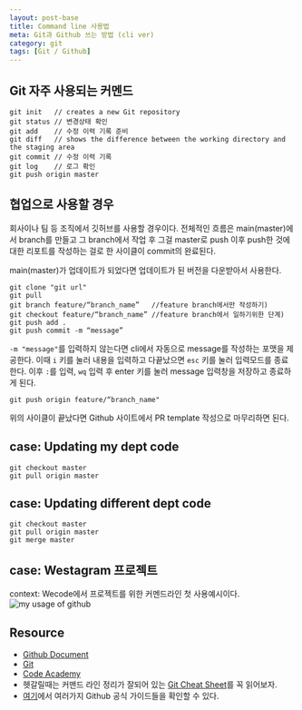 ```yaml
---
layout: post-base
title: Command line 사용법
meta: Git과 Github 쓰는 방법 (cli ver)
category: git
tags: [Git / Github]
---
```

## Git 자주 사용되는 커멘드

```bush
git init   // creates a new Git repository
git status // 변경상태 확인
git add    // 수정 이력 기록 준비
git diff   // shows the difference between the working directory and the staging area
git commit // 수정 이력 기록
git log    // 로그 확인
git push origin master
```

## 협업으로 사용할 경우

회사이나 팀 등 조직에서 깃허브를 사용할 경우이다. 전체적인 흐름은 main(master)에서 branch를 만들고 그 branch에서 작업 후 그걸 master로 push 이후 push한 것에 대한 리포트를 작성하는 걸로 한 사이클이 commit의 완료된다.

main(master)가 업데이트가 되었다면 업데이트가 된 버전을 다운받아서 사용한다.

```bush
git clone "git url"
git pull
git branch feature/“branch_name”   //feature branch에서만 작성하기)
git checkout feature/“branch_name” //feature branch에서 일하기위한 단계)
git push add .
git push commit -m “message”
```

`-m "message"`를 입력하지 않는다면 cli에서 자동으로 message를 작성하는 포맷을 제공한다. 이때 `i` 키를 눌러 내용을 입력하고 다끝났으면 `esc` 키를 눌러 입력모드를 종료한다. 이후 `:`를 입력, `wq` 입력 후 enter 키를 눌러 message 입력창을 저장하고 종료하게 된다.

```bush
git push origin feature/“branch_name"
```

위의 사이클이 끝났다면 Github 사이트에서 PR template 작성으로 마무리하면 된다.

## case: Updating my dept code

```bush
git checkout master 
git pull origin master
```

## case: Updating different dept code

```bush
git checkout master 
git pull origin master
git merge master
```

## case: Westagram 프로젝트

context: Wecode에서 프로젝트를 위한 커멘드라인 첫 사용예시이다.
![my usage of github]({{site.baseurl}}/img/21-10-16-git.jpg)

## Resource

* [Github Document](https://docs.github.com/en)
* [Git](https://git-scm.com/doc)
* [Code Academy](www.codecademy.com)
* 헷갈릴때는 커맨드 라인 정리가 잘되어 있는 [Git Cheat Sheet](https://education.github.com/git-cheat-sheet-education.pdf)를 꼭 읽어보자.
* [여기](https://guides.github.com/)에서 여러가지 Github 공식 가이드들을 확인할 수 있다.
